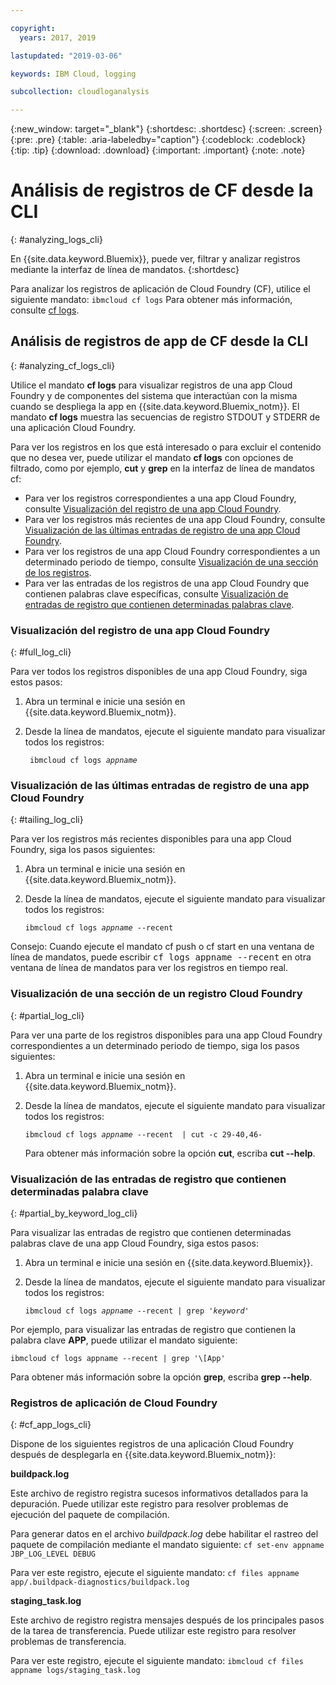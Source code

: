 ```yaml
---

copyright:
  years: 2017, 2019

lastupdated: "2019-03-06"

keywords: IBM Cloud, logging

subcollection: cloudloganalysis

---
```


{:new_window: target="_blank"}
{:shortdesc: .shortdesc}
{:screen: .screen}
{:pre: .pre}
{:table: .aria-labeledby="caption"}
{:codeblock: .codeblock}
{:tip: .tip}
{:download: .download}
{:important: .important}
{:note: .note}


# Análisis de registros de CF desde la CLI
{: #analyzing_logs_cli}

En {{site.data.keyword.Bluemix}}, puede ver, filtrar y analizar registros mediante la interfaz de línea de mandatos. 
{:shortdesc}

Para analizar los registros de aplicación de Cloud Foundry (CF), utilice el siguiente mandato: `ibmcloud cf logs` Para obtener más información, consulte [cf logs](/docs/cli/reference/ibmcloud?topic=cloud-cli-cf#cf_logs).


## Análisis de registros de app de CF desde la CLI
{: #analyzing_cf_logs_cli}

Utilice el mandato **cf logs** para visualizar registros de una app Cloud Foundry y de componentes del sistema que interactúan con la misma cuando se despliega la app en {{site.data.keyword.Bluemix_notm}}. El mandato **cf logs** muestra las secuencias de registro STDOUT y STDERR de una aplicación Cloud Foundry.

Para ver los registros en los que está interesado o para excluir el contenido que no desea ver, puede utilizar el mandato **cf logs** con opciones de filtrado, como por ejemplo, **cut** y **grep** en la interfaz de línea de mandatos cf:

* Para ver los registros correspondientes a una app Cloud Foundry, consulte [Visualización del registro de una app Cloud Foundry](/docs/services/CloudLogAnalysis/cfapps?topic=cloudloganalysis-analyzing_logs_cli#full_log_cli).
* Para ver los registros más recientes de una app Cloud Foundry, consulte [Visualización de las últimas entradas de registro de una app Cloud Foundry](/docs/services/CloudLogAnalysis/cfapps?topic=cloudloganalysis-analyzing_logs_cli#tailing_log_cli).
* Para ver los registros de una app Cloud Foundry correspondientes a un determinado periodo de tiempo, consulte [Visualización de una sección de los registros](/docs/services/CloudLogAnalysis/cfapps?topic=cloudloganalysis-analyzing_logs_cli#partial_log_cli).
* Para ver las entradas de los registros de una app Cloud Foundry que contienen palabras clave específicas, consulte [Visualización de entradas de registro que contienen determinadas palabras clave](logging_view_cli.html#partial_by_keyword_log_cli).


### Visualización del registro de una app Cloud Foundry
{: #full_log_cli}

Para ver todos los registros disponibles de una app Cloud Foundry, siga estos pasos:

1. Abra un terminal e inicie una sesión en {{site.data.keyword.Bluemix_notm}}.

2. Desde la línea de mandatos, ejecute el siguiente mandato para visualizar todos los registros:

   <pre class="pre screen"><code> ibmcloud cf logs <var class="keyword varname">appname</var></code></pre>
   
   
### Visualización de las últimas entradas de registro de una app Cloud Foundry
{: #tailing_log_cli}

Para ver los registros más recientes disponibles para una app Cloud Foundry, siga los pasos siguientes:

1. Abra un terminal e inicie una sesión en {{site.data.keyword.Bluemix_notm}}.

2. Desde la línea de mandatos, ejecute el siguiente mandato para visualizar todos los registros:

     <pre class="pre screen"><code>ibmcloud cf logs <var class="keyword varname">appname</var> --recent</code></pre>

<div class="note tip"><span class="tiptitle">Consejo:</span> Cuando ejecute el mandato <span class="keyword cmdname">cf push</span> o <span class="keyword cmdname">cf
start</span> en una ventana de línea de mandatos, puede escribir <samp class="ph codeph">cf
logs appname --recent</samp> en otra ventana de línea de mandatos para ver los
registros en tiempo real. </div>


### Visualización de una sección de un registro Cloud Foundry
{: #partial_log_cli}

Para ver una parte de los registros disponibles para una app Cloud Foundry correspondientes a un determinado periodo de tiempo, siga los pasos siguientes:

1. Abra un terminal e inicie una sesión en {{site.data.keyword.Bluemix_notm}}.

2. Desde la línea de mandatos, ejecute el siguiente mandato para visualizar todos los registros:

    <pre class="pre screen"><code>ibmcloud cf logs <var class="keyword varname">appname</var> --recent  | cut -c 29-40,46-</code></pre>
    
    Para obtener más información sobre la opción **cut**, escriba **cut --help**.


### Visualización de las entradas de registro que contienen determinadas palabra clave
{: #partial_by_keyword_log_cli}

Para visualizar las entradas de registro que contienen determinadas palabras clave de una app Cloud Foundry, siga estos pasos:

1. Abra un terminal e inicie una sesión en {{site.data.keyword.Bluemix}}.

2. Desde la línea de mandatos, ejecute el siguiente mandato para visualizar todos los registros:

    <pre class="pre screen"><code>ibmcloud cf logs <var class="keyword varname">appname</var> --recent | grep '<var class="keyword varname">keyword</var>'</code></pre>
    

Por ejemplo, para visualizar las entradas de registro que contienen la palabra clave **APP**, puede utilizar el mandato siguiente:

<pre class="pre screen"><code>ibmcloud cf logs appname --recent | grep '\[App'</code></pre>

Para obtener más información sobre la opción **grep**, escriba **grep --help**.


### Registros de aplicación de Cloud Foundry
{: #cf_app_logs_cli}

Dispone de los siguientes registros de una aplicación Cloud Foundry después de desplegarla en {{site.data.keyword.Bluemix_notm}}:

**buildpack.log**

Este archivo de registro registra sucesos informativos detallados para la depuración. Puede utilizar este registro para resolver problemas de ejecución del paquete de compilación.

Para generar datos en el archivo *buildpack.log* debe habilitar el rastreo del paquete de compilación mediante el mandato siguiente: `cf set-env appname JBP_LOG_LEVEL DEBUG`
   
Para ver este registro, ejecute el siguiente mandato: `cf files appname app/.buildpack-diagnostics/buildpack.log`


**staging_task.log**

Este archivo de registro registra mensajes después de los principales pasos de la tarea de transferencia. Puede utilizar este registro para resolver problemas de transferencia.

Para ver este registro, ejecute el siguiente mandato: `ibmcloud cf files appname logs/staging_task.log`




